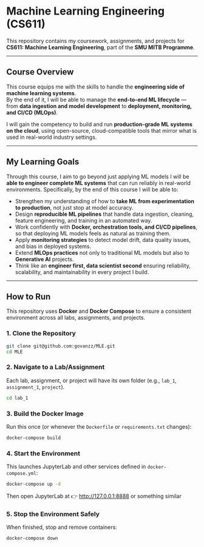 # Machine Learning Engineering (CS611)

This repository contains my coursework, assignments, and projects for **CS611: Machine Learning Engineering**, part of the **SMU MITB Programme**.

---

## Course Overview
This course equips me with the skills to handle the **engineering side of machine learning systems**.  
By the end of it, I will be able to manage the **end-to-end ML lifecycle** — from **data ingestion and model development** to **deployment, monitoring, and CI/CD (MLOps)**.  

I will gain the competency to build and run **production-grade ML systems on the cloud**, using open-source, cloud-compatible tools that mirror what is used in real-world industry settings.  

---

## My Learning Goals

Through this course, I aim to go beyond just applying ML models I will be **able to engineer complete ML systems** that can run reliably in real-world environments. Specifically, by the end of this course I will be able to:

- Strengthen my understanding of how to **take ML from experimentation to production**, not just stop at model accuracy.  
- Design **reproducible ML pipelines** that handle data ingestion, cleaning, feature engineering, and training in an automated way.  
- Work confidently with **Docker, orchestration tools, and CI/CD pipelines**, so that deploying ML models feels as natural as training them.  
- Apply **monitoring strategies** to detect model drift, data quality issues, and bias in deployed systems.  
- Extend **MLOps practices** not only to traditional ML models but also to **Generative AI** projects.  
- Think like an **engineer first, data scientist second** ensuring reliability, scalability, and maintainability in every project I build.

---
##  How to Run

This repository uses **Docker** and **Docker Compose** to ensure a consistent environment across all labs, assignments, and projects.

### 1️. Clone the Repository
```bash
git clone git@github.com:govanzz/MLE.git
cd MLE
```

### 2️. Navigate to a Lab/Assignment
Each lab, assignment, or project will have its own folder (e.g., `lab_1`, `assignment_1`, `project`).

```bash
cd lab_1
```
### 3️. Build the Docker Image

Run this once (or whenever the `Dockerfile` or `requirements.txt` changes):

```bash
docker-compose build
```

### 4️. Start the Environment

This launches JupyterLab and other services defined in `docker-compose.yml`:

```bash
docker-compose up -d
```
Then open JupyterLab at 👉 http://127.0.0.1:8888 or something similar

### 5️. Stop the Environment Safely

When finished, stop and remove containers:

```bash
docker-compose down
```

